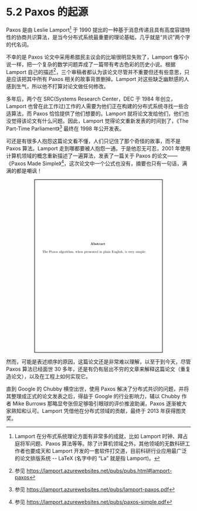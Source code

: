 # 5.2 Paxos 的起源

Paxos 是由 Leslie Lamport[^1] 于 1990 提出的一种基于消息传递且具有高度容错特性的协商共识算法，是当今分布式系统最重要的理论基础，几乎就是“共识”两个字的代名词。

不幸的是 Paxos 论文中采用希腊民主议会的比喻很明显失败了，Lamport 像写小说一样，把一个复杂的数学问题弄成了一篇带有考古色彩的历史小说。根据 Lamport 自己的描述[^2]，三个审稿者都认为该论文尽管并不重要但还有些意思，只是应该把其中所有 Paxos 相关的故事背景删掉。Lamport 对这些缺乏幽默感的人感到生气，所以他不打算对论文做任何修改。

多年后，两个在 SRC(Systems Research Center，DEC 于 1984 年创立，Lamport 也曾在此工作过)工作的人需要为他们正在构建的分布式系统寻找一些合适算法，而 Paxos 恰恰提供了他们想要的。Lamport 就将论文发给他们，他们也没觉得该论文有什么问题。因此，Lamport 觉得论文重新发表的时间到了，《The Part-Time Parliament》[^3] 最终在 1998 年公开发表。

可还是有很多人抱怨这篇论文看不懂，人们只记住了那个奇怪的故事，而不是 Paxos 算法。Lamport 走到哪都要被人抱怨一通。于是他忍无可忍，2001 年使用计算机领域的概念重新描述了一遍算法，发表了一篇关于 Paxos 的论文—— 《Paxos Made Simple》[^4]，这次论文中一个公式也没有，摘要也只有一句话，满满的都是嘲讽！

<div  align="center">
	<img src="../assets/paxos.png" width = "350"  align=center />
</div>

然而，可能是表述顺序的原因，这篇论文还是非常难以理解，以至于到今天，尽管 Paxos 算法已经面世 30 多年，还是有仍有层出不穷的文章来解释这篇论文（重复造论文），以及在工程上如何实现它。

直到 Google 的 Chubby 横空出世，使用 Paxos 解决了分布式共识的问题，并将其整理成正式的论文发表之后，得益于 Google 的行业影响力，辅以 Chubby 作者 Mike Burrows 那略显夸张但足够吸引眼球的评价推波助澜，Paxos 逐渐被大家熟知和认可。Lamport 凭借他在分布式领域的贡献，最终于 2013 年获得图灵奖。

[^1]: Lamport 在分布式系统理论方面有非常多的成就，比如 Lamport 时钟、拜占庭将军问题、Paxos 算法等等。除了计算机领域之外，其他领域的无数科研工作者也要成天和 Lamport 开发的一套软件打交道，目前科研行业应用最广泛的论文排版系统 --  LaTeX (名字中的 “La” 就是指 Lamport)。
[^2]: 参见 https://lamport.azurewebsites.net/pubs/pubs.html#lamport-paxos
[^3]: 参见 https://lamport.azurewebsites.net/pubs/lamport-paxos.pdf
[^4]: 参见 https://lamport.azurewebsites.net/pubs/paxos-simple.pdf